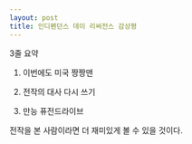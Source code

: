 ```yaml
---
layout: post
title: 인디펜던스 데이 리써전스 감상평
---
```


3줄 요약

1. 이번에도 미국 짱짱맨

2. 전작의 대사 다시 쓰기

3. 만능 퓨전드라이브

전작을 본 사람이라면 더 재미있게 볼 수 있을 것이다.
